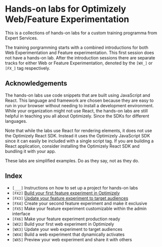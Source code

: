 # Hands-on labs for Optimizely Web/Feature Experimentation

This is a collections of hands-on labs for a custom training programma from Expert Services.

The training porgramming starts with a combined introductions for both Web Experimentation and Feature experimentation. This first session does not have a hands-on lab. After the introduction sessions there are separate tracks for either Web or Feature Experimentation, denoted by the `[WX_]` or `[FX_]` tag respectively. 

## Acknowledgements

The hands-on labs use code snippets that are built using JavaScript and React. This language and framework are chosen because they are easy to run in your browser without needing to install a development environment. While your organization might not use React, the hands-on labs are still helpful in teaching you all about Optimizely. Since the SDKs for different languages.

Note that while the labs use React for rendering elements, it does not use the Optimizely React SDK. Instead it uses the Optimizely JavaScript SDK since it can easily be included with a single script tag. If you are building a React application, consider installing the Optimizely React SDK and bundling it with your app.

These labs are simplified examples. Do as they say, not as they do.

## Index

- `[___]` Instructions on how to set up a project for hands-on labs
- `[FX2]` [Build your first feature experiment in Optimizely](./fx2)
- `[FX3]` [Update your feature experiment to target audiences](./fx3)
- `[FX4]` Create your second feature experiment and make it exclusive
- `[FX5]` Make your feature experiment customizable within the admin interface
- `[FX6]` Make your feature experiment production ready
- `[WX2]` Build your first web experiment in Optimizely
- `[WX3]` Update your web experiment to target audiences
- `[WX4]` Build a web experiment that dynamically activates
- `[WX5]` Preview your web experiment and share it with others
